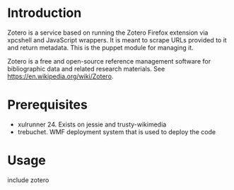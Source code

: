 Introduction
============

Zotero is a service based on running the Zotero Firefox extension via xpcshell
and JavaScript wrappers. It is meant to scrape URLs provided to it and return
metadata. This is the puppet module for managing it.

Zotero is a free and open-source reference management software
for bibliographic data and related research materials.
See <https://en.wikipedia.org/wiki/Zotero>.

Prerequisites
=============

* xulrunner 24. Exists on jessie and trusty-wikimedia
* trebuchet. WMF deployment system that is used to deploy the code

Usage
=====
include zotero

